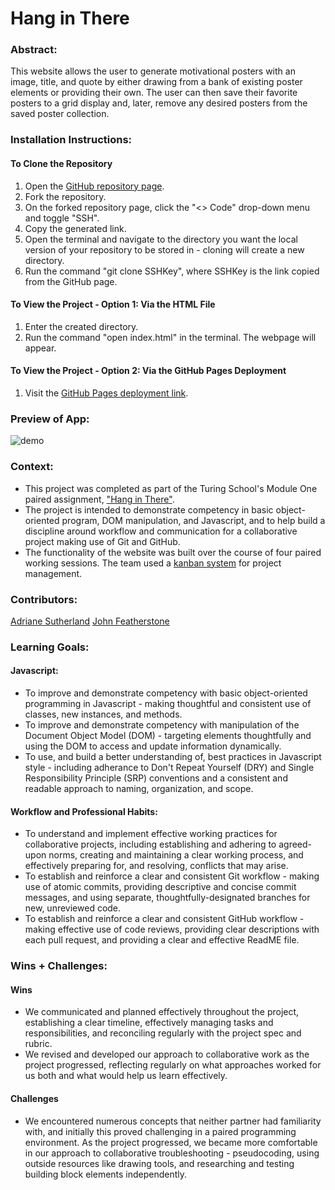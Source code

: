 # Hang in There  

### Abstract:
This website allows the user to generate motivational posters with an image, title, and quote by either drawing from a bank of existing poster elements or providing their own. The user can then save their favorite posters to a grid display and, later, remove any desired posters from the saved poster collection.

### Installation Instructions:
#### To Clone the Repository
1. Open the [GitHub repository page](https://github.com/JWFeatherstone/hang-in-there-as-jf).
1. Fork the repository.
1. On the forked repository page, click the "<> Code" drop-down menu and toggle "SSH".
1. Copy the generated link.
1. Open the terminal and navigate to the directory you want the local version of your repository to be stored in - cloning will create a new directory.
1. Run the command "git clone SSHKey", where SSHKey is the link copied from the GitHub page.
#### To View the Project - Option 1: Via the HTML File
1. Enter the created directory.
1. Run the command "open index.html" in the terminal. The webpage will appear.
#### To View the Project - Option 2: Via the GitHub Pages Deployment
1. Visit the [GitHub Pages deployment link](https://jwfeatherstone.github.io/hang-in-there-as-jf/).

### Preview of App:
![demo](https://giphy.com/embed/tK5LDsTysjSzKJeVOy)

### Context:
- This project was completed as part of the Turing School's Module One paired assignment, ["Hang in There"](https://frontend.turing.edu/projects/module-1/hang-in-there-v2.html).
- The project is intended to demonstrate competency in basic object-oriented program, DOM manipulation, and Javascript, and to help build a discipline around workflow and communication for a collaborative project making use of Git and GitHub.
- The functionality of the website was built over the course of four paired working sessions. The team used a [kanban system](https://trello.com/b/qC9DSshO/mod-1-paired-project) for project management.

### Contributors:
[Adriane Sutherland](https://github.com/asutherland91)
[John Featherstone](https://github.com/JWFeatherstone)

### Learning Goals:
#### Javascript:
- To improve and demonstrate competency with basic object-oriented programming in Javascript - making thoughtful and consistent use of classes, new instances, and methods.
- To improve and demonstrate competency with manipulation of the Document Object Model (DOM) - targeting elements thoughtfully and using the DOM to access and update information dynamically.
- To use, and build a better understanding of, best practices in Javascript style - including adherance to Don't Repeat Yourself (DRY) and Single Responsibility Principle (SRP) conventions and a consistent and readable approach to naming, organization, and scope.

#### Workflow and Professional Habits:
- To understand and implement effective working practices for collaborative projects, including establishing and adhering to agreed-upon norms, creating and maintaining a clear working process, and effectively preparing for, and resolving, conflicts that may arise.
- To establish and reinforce a clear and consistent Git workflow - making use of atomic commits, providing descriptive and concise commit messages, and using separate, thoughtfully-designated branches for new, unreviewed code.
- To establish and reinforce a clear and consistent GitHub workflow - making effective use of code reviews, providing clear descriptions with each pull request, and providing a clear and effective ReadME file.

### Wins + Challenges:
#### Wins
- We communicated and planned effectively throughout the project, establishing a clear timeline, effectively managing tasks and responsibilities, and reconciling regularly with the project spec and rubric.
- We revised and developed our approach to collaborative work as the project progressed, reflecting regularly on what approaches worked for us both and what would help us learn effectively.

#### Challenges
- We encountered numerous concepts that neither partner had familiarity with, and initially this proved challenging in a paired programming environment. As the project progressed, we became more comfortable in our approach to collaborative troubleshooting - pseudocoding, using outside resources like drawing tools, and researching and testing building block elements independently.
